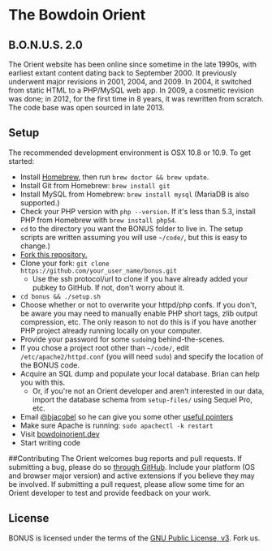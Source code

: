 # The Bowdoin Orient
## B.O.N.U.S. 2.0

The Orient website has been online since sometime in the late 1990s, with earliest extant content dating back to September 2000. It previously underwent major revisions in 2001, 2004, and 2009. In 2004, it switched from static HTML to a PHP/MySQL web app. In 2009, a cosmetic revision was done; in 2012, for the first time in 8 years, it was rewritten from scratch. The code base was open sourced in late 2013.

## Setup
The recommended development environment is OSX 10.8 or 10.9. To get started:

* Install [Homebrew](http://mxcl.github.io/homebrew/), then run `brew doctor && brew update`.
* Install Git from Homebrew: `brew install git`
* Install MySQL from Homebrew: `brew install mysql` (MariaDB is also supported.)
* Check your PHP version with `php --version`. If it's less than 5.3, install PHP from Homebrew with `brew install php54`.
* `cd` to the directory you want the BONUS folder to live in. The setup scripts are written assuming you will use `~/code/`, but this is easy to change.)
* [Fork this repository.](https://github.com/BowdoinOrient/bonus/fork)
* Clone your fork: `git clone https://github.com/your_user_name/bonus.git`
	* Use the ssh protocol/url to clone if you have already added your pubkey to GitHub. If not, don't worry about it.
* `cd bonus && ./setup.sh`
* Choose whether or not to overwrite your httpd/php confs. If you don't, be aware you may need to manually enable PHP short tags, zlib output compression, etc. The only reason to not do this is if you have another PHP project already running locally on your computer.
* Provide your password for some `sudo`ing behind-the-scenes.
* If you chose a project root other than `~/code/`, edit `/etc/apache2/httpd.conf` (you will need `sudo`) and specify the location of the BONUS code.
* Acquire an SQL dump and populate your local database. Brian can help you with this. 
	* Or, if you're not an Orient developer and aren't interested in our data, import the database schema from `setup-files/` using Sequel Pro, etc.
* Email [@bjacobel](mailto:bjacobel@gmail.com) so he can give you some other [useful pointers](http://xkcd.com/138/)
* Make sure Apache is running: `sudo apachectl -k restart`
* Visit [bowdoinorient.dev](http://bowdoinorient.dev)
* Start writing code 

##Contributing
The Orient welcomes bug reports and pull requests. If submitting a bug, please do so [through GitHub](https://github.com/BowdoinOrient/bonus/issues/new). Include your platform (OS and browser major version) and active extensions if you believe they may be involved. If submitting a pull request, please allow some time for an Orient developer to test and provide feedback on your work.

## License
BONUS is licensed under the terms of the [GNU Public License, v3](https://github.com/BowdoinOrient/bonus/blob/master/LICENSE.md). Fork us.